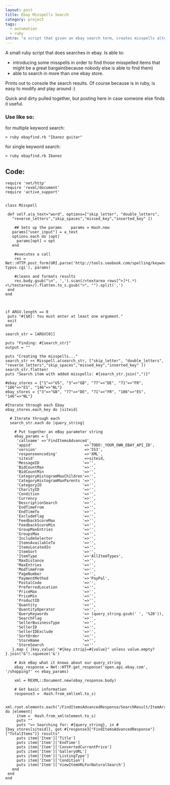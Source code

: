 ```yaml
--- 
layout: post
title: Ebay Misspells Search
category: project
tags:
  - automation
  - ruby
intro: "a script that given an ebay search term, creates misspells alternatives and then executes an (ebay)search. because sometimes great bargains can be found from misspells items"
---
```


A small ruby script that does searches in ebay. Is able to:

 - introducing some misspells in order to find those misspelled items that might be a great bargain(because nobody else is able to find them)
 - able to search in more than one ebay store.

Prints out to console the search results. Of course because is in ruby, is easy to modify and play around :)

Quick and dirty pulled together, but posting here in case someone else finds it useful.

### Use like so:

for multiple keyword search:

	> ruby ebayfind.rb "Ibanez guitar"

for single keyword search:

	> ruby ebayfind.rb Ibanez

## Code:

	require 'net/http'
	require 'rexml/document'
	require 'active_support'


	class Misspell

	 def self.a(a_text="word", options=["skip_letter", "double_letters",
	   "reverse_letters","skip_spaces","missed_key","inserted_key" ])

	    ## Sets up the params    params = Hash.new
	   params["user_input"] = a_text
	   options.each do |opt|
	     params[opt] = opt
	   end

	    #executes a call    
	    res = Net::HTTP.post_form(URI.parse('http://tools.seobook.com/spelling/keywords-typos.cgi'), params)

	    #cleans and formats results    
	    res.body.gsub("\n", ',').scan(/<textarea rows[^>]*(.*)<\/textarea>/).flatten.to_s.gsub(">", "").split(',')
	 end
	end



	if ARGV.length == 0
	 puts "#{$0}: You must enter at least one argument."
	 exit
	end

	search_str = [ARGV[0]]

	puts "Finding: #{search_str}"
	output = ""

	puts "Creating the misspells..."
	search_str << Misspell.a(search_str, ["skip_letter", "double_letters", "reverse_letters","skip_spaces","missed_key","inserted_key" ])
	search_str.flatten!
	puts "Search item with added misspells: #{search_str.join(",")}"

	#ebay_stores = {"1"=>"US", "3"=>"GB", "77"=>"DE", "71"=>"FR", "186"=>"ES", "146"=>"NL"}
	ebay_stores = {"3"=>"GB", "77"=>"DE", "71"=>"FR", "186"=>"ES", "146"=>"NL"}

	#Iterate through each Ebay 
	ebay_stores.each_key do |siteid|

	  # Iterate through each  
	  search_str.each do |query_string|

	    # Put together an eBay parameter string    
	    ebay_params = {
	     'callname' =>'FindItemsAdvanced',
	     'appid'                       =>'TODO:_YOUR_OWN_EBAY_API_ID',
	     'version'                     =>'553',
	     'responseencoding'            =>'XML',
	     'siteid'                      =>siteid,
	     'MessageID                   '=>'',
	     'BidCountMax                 '=>'',
	     'BidCountMin                 '=>'',
	     'CategoryHistogramMaxChildren'=>'',
	     'CategoryHistogramMaxParents '=>'',
	     'CategoryID                  '=>'',
	     'CharityID                   '=>'',
	     'Condition                   '=>'',
	     'Currency                    '=>'',
	     'DescriptionSearch           '=>'',
	     'EndTimeFrom                 '=>'',
	     'EndTimeTo                   '=>'',
	     'ExcludeFlag                 '=>'',
	     'FeedbackScoreMax            '=>'',
	     'FeedbackScoreMin            '=>'',
	     'GroupMaxEntries             '=>'',
	     'GroupsMax                   '=>'',
	     'IncludeSelector             '=>'',
	     'ItemsAvailableTo            '=>'',
	     'ItemsLocatedIn              '=>'',
	     'ItemSort                    '=>'',
	     'ItemType                    '=>'AllItemTypes',
	     'MaxDistance                 '=>'',
	     'MaxEntries                  '=>'',
	     'ModTimeFrom                 '=>'',
	     'PageNumber                  '=>'',
	     'PaymentMethod               '=>'PayPal',
	     'PostalCode                  '=>'',
	     'PreferredLocation           '=>'',
	     'PriceMax                    '=>'',
	     'PriceMin                    '=>'',
	     'ProductID                   '=>'',
	     'Quantity                    '=>'',
	     'QuantityOperator            '=>'',
	     'QueryKeywords               '=> (query_string.gsub(' ', '%20')),
	     'SearchFlag                  '=>'',
	     'SellerBusinessType          '=>'',
	     'SellerID                    '=>'',
	     'SellerIDExclude             '=>'',
	     'SortOrder                   '=>'',
	     'StoreName                   '=>'',
	     'StoreSearch                 '=>''
	   }.map { |key,value| "#{key.strip}=#{value}" unless value.empty? }.join("&").squeeze('&')

	    # Ask eBay what it knows about our query_string    
	    ebay_response = Net::HTTP.get_response('open.api.ebay.com', '/shopping?' << ebay_params)

	    xml = REXML::Document.new(ebay_response.body)

	    # Get basic information    
	    response3 =  Hash.from_xml(xml.to_s)

	   xml.root.elements.each("/FindItemsAdvancedResponse/SearchResult/ItemArray/Item") do |element|
	     item =  Hash.from_xml(element.to_s)
	     puts ""
	     puts ">> Searching for: #{query_string}, in #{bay_stores[siteid]}, got #{response3["FindItemsAdvancedResponse"]["TotalItems"]} results"
	     puts item['Item']['Title']
	     puts item['Item']['EndTime']
	     puts item['Item']['ConvertedCurrentPrice']
	     puts item['Item']['GalleryURL']
	     puts item['Item']['ListingType']
	     puts item['Item']['Condition']
	     puts item['Item']['ViewItemURLForNaturalSearch']
	   end
	 end
	end
